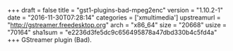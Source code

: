 +++
draft = false
title = "gst1-plugins-bad-mpeg2enc"
version = "1.10.2-1"
date = "2016-11-30T07:28:14"
categories = ['xmultimedia']
upstreamurl = "http://gstreamer.freedesktop.org"
arch = "x86_64"
size = "20668"
usize = "70164"
sha1sum = "e2236d3fe5dc9c656495878a47dbd330b4c5fd4a"
+++
GStreamer plugin (Bad).